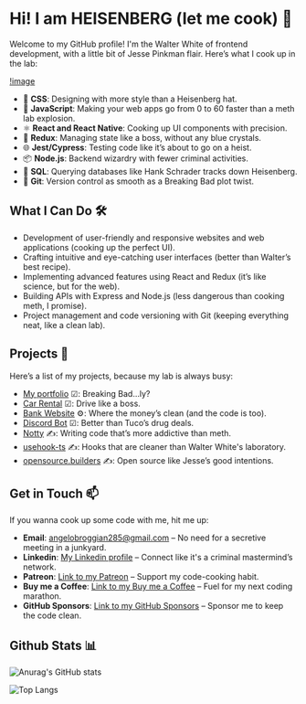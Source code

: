 # Hi! I am HEISENBERG (let me cook) 👋

Welcome to my GitHub profile! I'm the Walter White of frontend development, with a little bit of Jesse Pinkman flair. Here’s what I cook up in the lab:

[!image](https://raw.githubusercontent.com/devicons/devicon/master/icons/html5/html5-original-wordmark.svg)
- 🎨 **CSS**: Designing with more style than a Heisenberg hat.
- 🚀 **JavaScript**: Making your web apps go from 0 to 60 faster than a meth lab explosion.
- ⚛️ **React and React Native**: Cooking up UI components with precision.
- 🔄 **Redux**: Managing state like a boss, without any blue crystals.
- 🌐 **Jest/Cypress**: Testing code like it’s about to go on a heist.
- 📦 **Node.js**: Backend wizardry with fewer criminal activities.
- 💾 **SQL**: Querying databases like Hank Schrader tracks down Heisenberg.
- 🐙 **Git**: Version control as smooth as a Breaking Bad plot twist.

## What I Can Do 🛠️

- Development of user-friendly and responsive websites and web applications (cooking up the perfect UI).
- Crafting intuitive and eye-catching user interfaces (better than Walter’s best recipe).
- Implementing advanced features using React and Redux (it’s like science, but for the web).
- Building APIs with Express and Node.js (less dangerous than cooking meth, I promise).
- Project management and code versioning with Git (keeping everything neat, like a clean lab).

## Projects 🚀

Here’s a list of my projects, because my lab is always busy:

- [My portfolio](https://github.com/angeldevildev/portfolio) ☑: Breaking Bad...ly?
- [Car Rental](https://github.com/angeldevildev/car-rental) ☑: Drive like a boss.
- [Bank Website](https://github.com/angeldevildev/bank-website) ⚙: Where the money’s clean (and the code is too).
- [Discord Bot](https://github.com/angeldevildev/bot-discord) ☑: Better than Tuco’s drug deals.
- [Notty](https://github.com/saarock/notty.js) ✍: Writing code that’s more addictive than meth.
- [usehook-ts](https://github.com/juliencrn/usehooks-ts) ✍: Hooks that are cleaner than Walter White's laboratory.
- [opensource.builders](https://github.com/junaid33/opensource.builders) ✍: Open source like Jesse’s good intentions.

## Get in Touch 📫

If you wanna cook up some code with me, hit me up:

- **Email**: [angelobroggian285@gmail.com](mailto:angelobroggian285@gmail.com) – No need for a secretive meeting in a junkyard.
- **Linkedin**: [My Linkedin profile](https://www.linkedin.com/in/angelo-broggian-78b734269/) – Connect like it's a criminal mastermind’s network.
- **Patreon**: [Link to my Patreon](https://www.patreon.com/Angeldevildev) – Support my code-cooking habit.
- **Buy me a Coffee**: [Link to my Buy me a Coffee](https://www.buymeacoffee.com/angeldevildev) – Fuel for my next coding marathon.
- **GitHub Sponsors**: [Link to my GitHub Sponsors](https://github.com/sponsors/angeldevildev) – Sponsor me to keep the code clean.

## Github Stats 📊 

![Anurag's GitHub stats](https://github-readme-stats.vercel.app/api?username=angeldevildev)

![Top Langs](https://github-readme-stats.vercel.app/api/top-langs/?username=angeldevildev&layout=compact)
